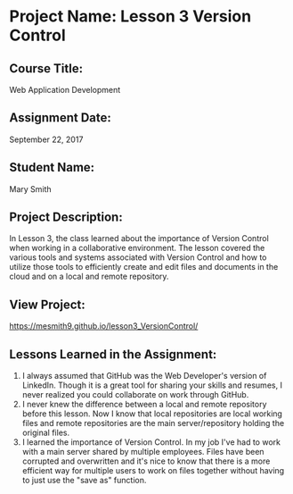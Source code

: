 # Project Name:  Lesson 3 Version Control


## Course Title:
Web Application Development

## Assignment Date:  
September 22, 2017

## Student Name:  
Mary Smith

## Project Description:
In Lesson 3, the class learned about the importance of Version Control when working in a collaborative environment. The lesson covered the various tools and systems associated with Version Control and how to utilize those tools to efficiently create and edit files and documents in the cloud and on a local and remote repository.

## View Project:
https://mesmith9.github.io/lesson3_VersionControl/

## Lessons Learned in the Assignment:
1. I always assumed that GitHub was the Web Developer's version of LinkedIn. Though it is a great tool for sharing your skills and resumes, I never realized you could collaborate on work through GitHub.
2. I never knew the difference between a local and remote repository before this lesson. Now I know that local repositories are local working files and remote repositories are the main server/repository holding the original files.
3. I learned the importance of Version Control. In my job I've had to work with a main server shared by multiple employees. Files have been corrupted and overwritten and it's nice to know that there is a more efficient way for multiple users to work on files together without having to just use the "save as" function.

